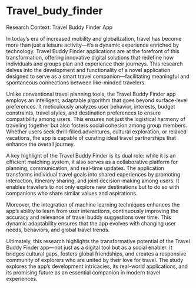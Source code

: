 # Travel_budy_finder
Research Context: Travel Buddy Finder App

In today’s era of increased mobility and globalization, travel has become more than just a leisure activity—it’s a dynamic experience enriched by technology. Travel Buddy Finder applications are at the forefront of this transformation, offering innovative digital solutions that redefine how individuals and groups plan and experience their journeys. This research delves into the development and functionality of a novel application designed to serve as a smart travel companion—facilitating meaningful and spontaneous connections between like-minded travelers.

Unlike conventional travel planning tools, the Travel Buddy Finder app employs an intelligent, adaptable algorithm that goes beyond surface-level preferences. It meticulously analyzes user behavior, interests, budget constraints, travel styles, and destination preferences to ensure compatibility among users. This ensures not just the logistical harmony of traveling together but also fosters social cohesion among group members. Whether users seek thrill-filled adventures, cultural exploration, or relaxed vacations, the app is capable of curating ideal travel partnerships that enhance the overall journey.

A key highlight of the Travel Buddy Finder is its dual role: while it is an efficient matching system, it also serves as a collaborative platform for planning, communication, and real-time updates. The application transforms individual travel goals into shared experiences by promoting interaction, itinerary sharing, and joint decision-making among users. It enables travelers to not only explore new destinations but to do so with companions who share similar values and aspirations.

Moreover, the integration of machine learning techniques enhances the app’s ability to learn from user interactions, continuously improving the accuracy and relevance of travel buddy suggestions over time. This dynamic adaptability ensures that the app evolves with changing user needs, behaviors, and global travel trends.

Ultimately, this research highlights the transformative potential of the Travel Buddy Finder app—not just as a digital tool but as a social enabler. It bridges cultural gaps, fosters global friendships, and creates a responsive community of explorers who are united by their love for travel. The study explores the app’s development intricacies, its real-world applications, and its promising future as an essential companion in modern travel experiences.
